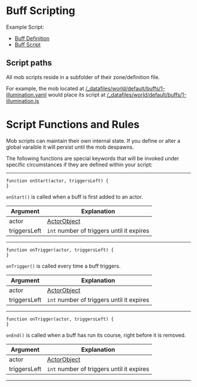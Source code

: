 # Buff Scripting

Example Script: 
* [Buff Definition](/_datafiles/world/default/buffs/1-illumination.yaml)
* [Buff Script](/_datafiles/world/default/buffs/1-illumination.js)

## Script paths

All mob scripts reside in a subfolder of their zone/definition file.

For example, the mob located at  [/_datafiles/world/default/buffs/1-illumination.yaml](/_datafiles/world/default/buffs/1-illumination.yaml) would place its script at [/_datafiles/world/default/buffs/1-illumination.js](/_datafiles/world/default/buffs/1-illumination.js)

# Script Functions and Rules

Mob scripts can maintain their own internal state. If you define or alter a global varaible it will persist until the mob despawns.

The following functions are special keywords that will be invoked under specific circumstances if they are defined within your script:

---

```
function onStart(actor, triggersLeft) {
}
```

`onStart()` is called when a buff is first added to an actor.

|  Argument | Explanation |
| --- | --- |
| actor | [ActorObject](FUNCTIONS_ACTORS.md) |
| triggersLeft | `int` number of triggers until it expires |

---

```
function onTrigger(actor, triggersLeft) {
}
```

`onTrigger()` is called every time a buff triggers.

|  Argument | Explanation |
| --- | --- |
| actor | [ActorObject](FUNCTIONS_ACTORS.md) |
| triggersLeft | `int` number of triggers until it expires |

---

```
function onTrigger(actor, triggersLeft) {
}
```

`onEnd()` is called when a buff has run its course, right before it is removed.

|  Argument | Explanation |
| --- | --- |
| actor | [ActorObject](FUNCTIONS_ACTORS.md) |
| triggersLeft | `int` number of triggers until it expires |

---
